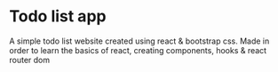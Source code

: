 # Todo list app 

A simple todo list website created using react & bootstrap css.
Made in order to learn the basics of react, creating components, hooks & react router dom
